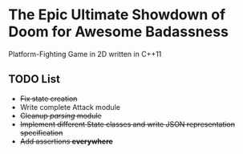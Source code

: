 The Epic Ultimate Showdown of Doom for Awesome Badassness
=========================================================

Platform-Fighting Game in 2D written in C++11

TODO List
---------

* <del>Fix state creation</del>
* Write complete Attack module
* <del>Cleanup *parsing* module</del>
* <del>Implement different State classes and write JSON representation
    specification</del>
* <del>Add assertions __everywhere__</del>
